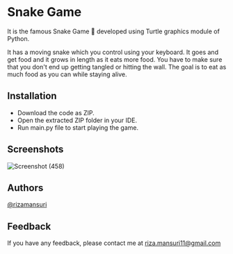 # Snake Game

It is the famous Snake Game 🐍 developed using Turtle graphics module of Python. 

It has a moving snake which you control using your keyboard. It goes and get food and it grows in length as it eats more food. You have to make sure that you don't end up getting tangled or hitting the wall. The goal is to eat as much food as you can while staying alive.

## Installation

- Download the code as ZIP.
- Open the extracted ZIP folder in your IDE.
- Run main.py file to start playing the game.

## Screenshots

![Screenshot (458)](https://user-images.githubusercontent.com/37615383/235431766-5800ae60-c7c0-4c4f-96be-f2cb86bc21ed.png)

## Authors

[@rizamansuri](https://www.github.com/rizamansuri)

## Feedback

If you have any feedback, please contact me at riza.mansuri11@gmail.com
